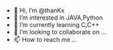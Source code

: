 - 👋 Hi, I’m @thanKx
- 👀 I’m interested in JAVA,Python
- 🌱 I’m currently learning C,C++
- 💞️ I’m looking to collaborate on ...
- 📫 How to reach me ...

<!---
thanKx/thanKx is a ✨ special ✨ repository because its `README.md` (this file) appears on your GitHub profile.
You can click the Preview link to take a look at your changes.
--->
